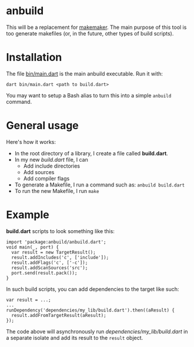 # anbuild

This will be a replacement for [makemaker](https://github.com/unixpickle/makemaker).  The main purpose of this tool is too generate makefiles (or, in the future, other types of build scripts).

# Installation

The file [bin/main.dart](bin/main.dart) is the main anbuild executable. Run it with:

    dart bin/main.dart <path to build.dart>

You may want to setup a Bash alias to turn this into a simple `anbuild` command.

# General usage

Here's how it works:

 * In the root directory of a library, I create a file called **build.dart**.
 * In my new *build.dart* file, I can
   * Add include directories
   * Add sources
   * Add compiler flags
 * To generate a Makefile, I run a command such as: `anbuild build.dart`
 * To run the new Makefile, I run `make`

# Example

**build.dart** scripts to look something like this:

    import 'package:anbuild/anbuild.dart';
    void main(_, port) {
      var result = new TargetResult();
      result.addIncludes('c', ['include']);
      result.addFlags('c', ['-c']);
      result.addScanSources('src');
      port.send(result.pack());
    }

In such build scripts, you can add dependencies to the target like such:

    var result = ...;
    ...
	runDependency('dependencies/my_lib/build.dart').then((aResult) {
      result.addFromTargetResult(aResult);
    });

The code above will asynchronously run *dependencies/my_lib/build.dart* in a separate isolate and add its result to the `result` object.
